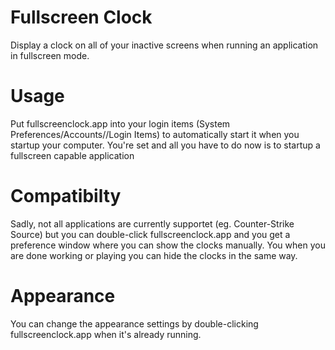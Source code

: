 # Fullscreen Clock
Display a clock on all of your inactive screens when running an application in fullscreen mode.

# Usage
Put fullscreenclock.app into your login items (System Preferences/Accounts/<user name>/Login Items) to automatically start it when you startup your computer. You're set and all you have to do now is to startup a fullscreen capable application

# Compatibilty
Sadly, not all applications are currently supportet (eg. Counter-Strike Source) but you can double-click fullscreenclock.app and you get a preference window where you can show the clocks manually. You when you are done working or playing you can hide the clocks in the same way.

# Appearance
You can change the appearance settings by double-clicking fullscreenclock.app when it's already running.